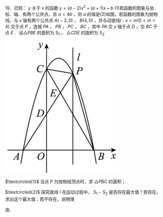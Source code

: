 19．已知： $y$ 关于 $x$ 的函数 $y = ( a - 2 ) x ^ { 2 } + ( a + 1 ) x + b$ (1)若函数的图象与坐．标．轴．有两个公共点，且 $a = 4 b$ ，则 $a$ 的值是(2)如图，若函数的图象为抛物线，与 $x$ 轴有两个公共点 $A { \big ( } { - } 2 , 0 { \big ) }$ ， $B \left( 4 , 0 \right)$ ，并与动直线$l : x = m ( 0 < m < 4 )$ 交于点 $P$ ，连接 $P A$ ， $P B$ ， $P C$ ， $B C$ ，其中 $P A$ 交 $y$ 轴于点 $D$ ，交 $B C$ 于点 $E$ ．设$\triangle P B E$ 的面积为 $\mathrm { S } _ { \mathrm { 1 } }$ ， $\triangle C D E$ 的面积为 $\mathrm { S } _ { 2 }$

![](<../../qs_image_DB/专题2-7_二次函数中的最值问题（解析版）/0f2527005c88d2f8c805917b66cf898749d5ae6b9a904d9741c1cd97c0713f1a.jpg>)

$\textcircled{1}$ 当点 $P$ 为抛物线顶点时，求 $\triangle \mathrm { P B C }$ 的面积；

$\textcircled{2}$ 探究直线 $l$ 在运动过程中， $S _ { 1 } - S _ { 2 }$ 是否存在最大值？若存在，求出这个最大值；若不存在，说明理

由．
